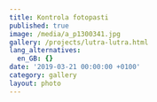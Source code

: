 ```yaml
---
title: Kontrola fotopasti
published: true
image: /media/a_p1300341.jpg
gallery: /projects/lutra-lutra.html
lang_alternatives:
  en_GB: {}
date: '2019-03-21 00:00:00 +0100'
category: gallery
layout: photo
---
```


